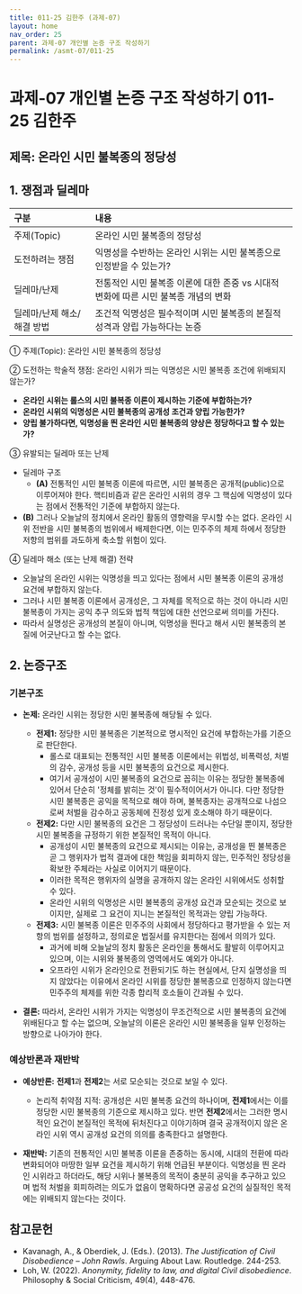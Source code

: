 ```yaml
---
title: 011-25 김한주 (과제-07)
layout: home
nav_order: 25
parent: 과제-07 개인별 논증 구조 작성하기
permalink: /asmt-07/011-25
---
```


# 과제-07 개인별 논증 구조 작성하기 011-25 김한주

## 제목: 온라인 시민 불복종의 정당성   

## 1. 쟁점과 딜레마

| 구분 | 내용 |
|:---|:---|
| 주제(Topic) | 온라인 시민 불복종의 정당성 |
| 도전하려는 쟁점 | 익명성을 수반하는 온라인 시위는 시민 불복종으로 인정받을 수 있는가? |
| 딜레마/난제 | 전통적인 시민 불복종 이론에 대한 존중 vs 시대적 변화에 따른 시민 불복종 개념의 변화 |
| 딜레마/난제 해소/해결 방법 | 조건적 익명성은 필수적이며 시민 불복종의 본질적 성격과 양립 가능하다는 논증 |

① 주제(Topic): 온라인 시민 불복종의 정당성 

② 도전하는 학술적 쟁점: 온라인 시위가 띄는 익명성은 시민 불복종 조건에 위배되지 않는가? 

- **온라인 시위는 롤스의 시민 불복종 이론이 제시하는 기준에 부합하는가?**  
- **온라인 시위의 익명성은 시민 불복종의 공개성 조건과 양립 가능한가?**  
- **양립 불가하다면, 익명성을 띈 온라인 시민 불복종의 양상은 정당하다고 할 수 있는가?**

③ 유발되는 딜레마 또는 난제

- 딜레마 구조
  - **(A)** 전통적인 시민 불복종 이론에 따르면, 시민 불복종은 공개적(public)으로 이루어져야 한다. 핵티비즘과 같은 온라인 시위의 경우 그 핵심에 익명성이 있다는 점에서 전통적인 기준에 부합하지 않는다.
 - **(B)** 그러나 오늘날의 정치에서 온라인 활동의 영향력을 무시할 수는 없다. 온라인 시위 전반을 시민 불복종의 범위에서 배제한다면, 이는 민주주의 체제 하에서 정당한 저항의 범위를 과도하게 축소할 위험이 있다.

④ 딜레마 해소 (또는 난제 해결) 전략

- 오늘날의 온라인 시위는 익명성을 띄고 있다는 점에서 시민 불복종 이론의 공개성 요건에 부합하지 않는다.
- 그러나 시민 불복종 이론에서 공개성은, 그 자체를 목적으로 하는 것이 아니라 시민 불복종이 가지는 공익 추구 의도와 법적 책임에 대한 선언으로써 의미를 가진다.
- 따라서 실명성은 공개성의 본질이 아니며, 익명성을 띈다고 해서 시민 불복종의 본질에 어긋난다고 할 수는 없다.

## 2. 논증구조

### 기본구조

- **논제:** 온라인 시위는 정당한 시민 불복종에 해당될 수 있다.

  - **전제1:** 정당한 시민 불복종은 기본적으로 명시적인 요건에 부합하는가를 기준으로 판단한다.
    - 롤스로 대표되는 전통적인 시민 불복종 이론에서는 위법성, 비폭력성, 처벌의 감수, 공개성 등을 시민 불복종의 요건으로 제시한다.
    - 여기서 공개성이 시민 불복종의 요건으로 꼽히는 이유는 정당한 불복종에 있어서 단순히 '정체를 밝히는 것'이 필수적이어서가 아니다. 다만 정당한 시민 불복종은 공익을 목적으로 해야 하며, 불복종자는 공개적으로 나섬으로써 처벌을 감수하고 공동체에 진정성 있게 호소해야 하기 때문이다.
  - **전제2:** 다만 시민 불복종의 요건은 그 정당성이 드러나는 수단일 뿐이지, 정당한 시민 불복종을 규정하기 위한 본질적인 목적이 아니다.
    - 공개성이 시민 불복종의 요건으로 제시되는 이유는, 공개성을 띈 불복종은 곧 그 행위자가 법적 결과에 대한 책임을 회피하지 않는, 민주적인 정당성을 확보한 주체라는 사실로 이어지기 때문이다.
    - 이러한 목적은 행위자의 실명을 공개하지 않는 온라인 시위에서도 성취할 수 있다. 
    - 온라인 시위의 익명성은 시민 불복종의 공개성 요건과 모순되는 것으로 보이지만, 실제로 그 요건이 지니는 본질적인 목적과는 양립 가능하다.
  - **전제3:** 시민 불복종 이론은 민주주의 사회에서 정당하다고 평가받을 수 있는 저항의 범위를 설정하고, 정의로운 법질서를 유지한다는 점에서 의의가 있다.
    - 과거에 비해 오늘날의 정치 활동은 온라인을 통해서도 활발히 이루어지고 있으며, 이는 시위와 불복종의 영역에서도 예외가 아니다.
    - 오프라인 시위가 온라인으로 전환되기도 하는 현실에서, 단지 실명성을 띄지 않았다는 이유에서 온라인 시위를 정당한 불복종으로 인정하지 않는다면 민주주의 체제를 위한 각종 합리적 호소들이 간과될 수 있다.
- **결론:** 따라서, 온라인 시위가 가지는 익명성이 무조건적으로 시민 불복종의 요건에 위배된다고 할 수는 없으며, 오늘날의 이론은 온라인 시민 불복종을 일부 인정하는 방향으로 나아가야 한다.

### 예상반론과 재반박

- **예상반론:** **전제1**과 **전제2**는 서로 모순되는 것으로 보일 수 있다. 
  - 논리적 취약점 지적: 공개성은 시민 불복종 요건의 하나이며, **전제1**에서는 이를 정당한 시민 불복종의 기준으로 제시하고 있다. 반면 **전제2**에서는 그러한 명시적인 요건이 본질적인 목적에 뒤처진다고 이야기하며 결국 공개적이지 않은 온라인 시위 역시 공개성 요건의 의의를 충족한다고 설명한다.

- **재반박:** 기존의 전통적인 시민 불복종 이론을 존중하는 동시에, 시대의 전환에 따라 변화되어야 마땅한 일부 요건을 제시하기 위해 언급된 부분이다. 익명성을 띈 온라인 시위라고 하더라도, 해당 시위나 불복종의 목적이 충분히 공익을 추구하고 있으며 법적 처벌을 회피하려는 의도가 없음이 명확하다면 공공성 요건의 실질적인 목적에는 위배되지 않는다는 것이다.

## 참고문헌

- Kavanagh, A., & Oberdiek, J. (Eds.). (2013). *The Justification of Civil Disobedience – John Rawls*. Arguing About Law. Routledge. 244-253.
- Loh, W. (2022). *Anonymity, fidelity to law, and digital Civil disobedience*. Philosophy & Social Criticism, 49(4), 448-476.